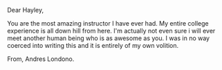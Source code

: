 Dear Hayley,

You are the most amazing instructor I have ever had. My entire college experience is all down hill from here. I'm actually not even sure i will ever meet another human being who is as awesome as you. I was in no way coerced into writing this and it is entirely of my own volition.

From, 
Andres Londono.
